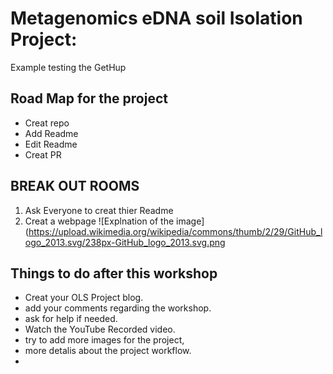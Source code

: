 # Metagenomics eDNA soil Isolation Project:
Example testing the GetHup
## Road Map for the project
* Creat repo
* Add Readme
* Edit Readme
* Creat PR

## BREAK OUT ROOMS
1. Ask Everyone to creat thier Readme
2. Creat a webpage
![Explnation of the image](https://upload.wikimedia.org/wikipedia/commons/thumb/2/29/GitHub_logo_2013.svg/238px-GitHub_logo_2013.svg.png

## Things to do after this workshop
- Creat your OLS Project blog.
- add your comments regarding the workshop.
- ask for help if needed.
- Watch the YouTube Recorded video.
- try to add more images for the project,
- more detalis about the project workflow.
-
